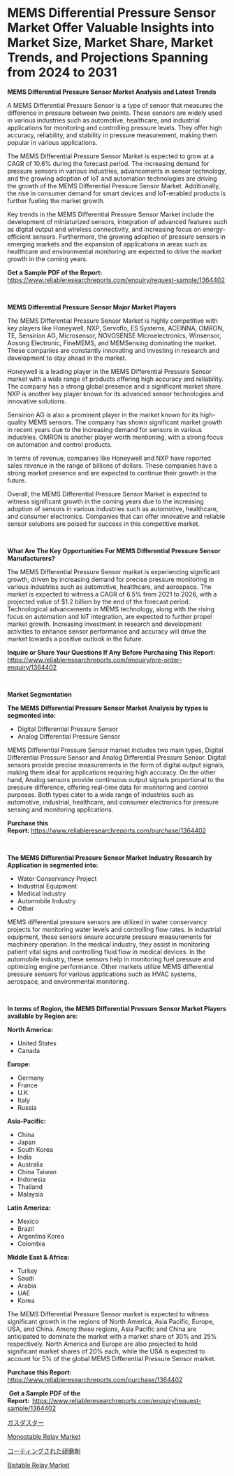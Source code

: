 <p><h1>MEMS Differential Pressure Sensor Market Offer Valuable Insights into Market Size, Market Share, Market Trends, and Projections Spanning from 2024 to 2031</h1></p><p><strong>MEMS Differential Pressure Sensor Market Analysis and Latest Trends</strong></p>
<p><p>A MEMS Differential Pressure Sensor is a type of sensor that measures the difference in pressure between two points. These sensors are widely used in various industries such as automotive, healthcare, and industrial applications for monitoring and controlling pressure levels. They offer high accuracy, reliability, and stability in pressure measurement, making them popular in various applications.</p><p>The MEMS Differential Pressure Sensor Market is expected to grow at a CAGR of 10.6% during the forecast period. The increasing demand for pressure sensors in various industries, advancements in sensor technology, and the growing adoption of IoT and automation technologies are driving the growth of the MEMS Differential Pressure Sensor Market. Additionally, the rise in consumer demand for smart devices and IoT-enabled products is further fueling the market growth.</p><p>Key trends in the MEMS Differential Pressure Sensor Market include the development of miniaturized sensors, integration of advanced features such as digital output and wireless connectivity, and increasing focus on energy-efficient sensors. Furthermore, the growing adoption of pressure sensors in emerging markets and the expansion of applications in areas such as healthcare and environmental monitoring are expected to drive the market growth in the coming years.</p></p>
<p><strong>Get a Sample PDF of the Report:&nbsp;</strong> <a href="https://www.reliableresearchreports.com/enquiry/request-sample/1364402">https://www.reliableresearchreports.com/enquiry/request-sample/1364402</a></p>
<p>&nbsp;</p>
<p><strong>MEMS Differential Pressure Sensor Major Market Players</strong></p>
<p><p>The MEMS Differential Pressure Sensor Market is highly competitive with key players like Honeywell, NXP, Servoflo, ES Systems, ACEINNA, OMRON, TE, Sensirion AG, Microsensor, NOVOSENSE Microelectronics, Winsensor, Aosong Electronic, FineMEMS, and MEMSensing dominating the market. These companies are constantly innovating and investing in research and development to stay ahead in the market.</p><p>Honeywell is a leading player in the MEMS Differential Pressure Sensor market with a wide range of products offering high accuracy and reliability. The company has a strong global presence and a significant market share. NXP is another key player known for its advanced sensor technologies and innovative solutions.</p><p>Sensirion AG is also a prominent player in the market known for its high-quality MEMS sensors. The company has shown significant market growth in recent years due to the increasing demand for sensors in various industries. OMRON is another player worth mentioning, with a strong focus on automation and control products.</p><p>In terms of revenue, companies like Honeywell and NXP have reported sales revenue in the range of billions of dollars. These companies have a strong market presence and are expected to continue their growth in the future.</p><p>Overall, the MEMS Differential Pressure Sensor Market is expected to witness significant growth in the coming years due to the increasing adoption of sensors in various industries such as automotive, healthcare, and consumer electronics. Companies that can offer innovative and reliable sensor solutions are poised for success in this competitive market.</p></p>
<p>&nbsp;</p>
<p><strong>What Are The Key Opportunities For MEMS Differential Pressure Sensor Manufacturers?</strong></p>
<p><p>The MEMS Differential Pressure Sensor market is experiencing significant growth, driven by increasing demand for precise pressure monitoring in various industries such as automotive, healthcare, and aerospace. The market is expected to witness a CAGR of 6.5% from 2021 to 2026, with a projected value of $1.2 billion by the end of the forecast period. Technological advancements in MEMS technology, along with the rising focus on automation and IoT integration, are expected to further propel market growth. Increasing investment in research and development activities to enhance sensor performance and accuracy will drive the market towards a positive outlook in the future.</p></p>
<p><strong>Inquire or Share Your Questions If Any Before Purchasing This Report:</strong> <a href="https://www.reliableresearchreports.com/enquiry/pre-order-enquiry/1364402">https://www.reliableresearchreports.com/enquiry/pre-order-enquiry/1364402</a></p>
<p>&nbsp;</p>
<p><strong>Market Segmentation</strong></p>
<p><strong>The MEMS Differential Pressure Sensor Market Analysis by types is segmented into:</strong></p>
<p><ul><li>Digital Differential Pressure Sensor</li><li>Analog Differential Pressure Sensor</li></ul></p>
<p><p>MEMS Differential Pressure Sensor market includes two main types, Digital Differential Pressure Sensor and Analog Differential Pressure Sensor. Digital sensors provide precise measurements in the form of digital output signals, making them ideal for applications requiring high accuracy. On the other hand, Analog sensors provide continuous output signals proportional to the pressure difference, offering real-time data for monitoring and control purposes. Both types cater to a wide range of industries such as automotive, industrial, healthcare, and consumer electronics for pressure sensing and monitoring applications.</p></p>
<p><strong>Purchase this Report:&nbsp;</strong><a href="https://www.reliableresearchreports.com/purchase/1364402">https://www.reliableresearchreports.com/purchase/1364402</a></p>
<p>&nbsp;</p>
<p><strong>The MEMS Differential Pressure Sensor Market Industry Research by Application is segmented into:</strong></p>
<p><ul><li>Water Conservancy Project</li><li>Industrial Equipment</li><li>Medical Industry</li><li>Automobile Industry</li><li>Other</li></ul></p>
<p><p>MEMS differential pressure sensors are utilized in water conservancy projects for monitoring water levels and controlling flow rates. In industrial equipment, these sensors ensure accurate pressure measurements for machinery operation. In the medical industry, they assist in monitoring patient vital signs and controlling fluid flow in medical devices. In the automobile industry, these sensors help in monitoring fuel pressure and optimizing engine performance. Other markets utilize MEMS differential pressure sensors for various applications such as HVAC systems, aerospace, and environmental monitoring.</p></p>
<p>&nbsp;</p>
<p><strong>In terms of Region, the MEMS Differential Pressure Sensor Market Players available by Region are:</strong></p>
<p>
    <p> <strong> North America: </strong>
        <ul>
            <li>United States</li>
            <li>Canada</li>
        </ul>
        </p> 
    <p> <strong> Europe: </strong>
        <ul>
            <li>Germany</li>
            <li>France</li>
            <li>U.K.</li>
            <li>Italy</li>
            <li>Russia</li>
        </ul>
        </p> 
    <p> <strong> Asia-Pacific: </strong>
        <ul>
            <li>China</li>
            <li>Japan</li>
            <li>South Korea</li>
            <li>India</li>
            <li>Australia</li>
            <li>China Taiwan</li>
            <li>Indonesia</li>
            <li>Thailand</li>
            <li>Malaysia</li>
        </ul>
        </p> 
    <p> <strong> Latin America: </strong>
        <ul>
            <li>Mexico</li>
            <li>Brazil</li>
            <li>Argentina Korea</li>
            <li>Colombia</li>
        </ul>
        </p> 
    <p> <strong> Middle East & Africa: </strong>
        <ul>
            <li>Turkey</li>
            <li>Saudi</li>
            <li>Arabia</li>
            <li>UAE</li>
            <li>Korea</li>
        </ul>
    </p>
    </p>
<p><p>The MEMS Differential Pressure Sensor market is expected to witness significant growth in the regions of North America, Asia Pacific, Europe, USA, and China. Among these regions, Asia Pacific and China are anticipated to dominate the market with a market share of 30% and 25% respectively. North America and Europe are also projected to hold significant market shares of 20% each, while the USA is expected to account for 5% of the global MEMS Differential Pressure Sensor market.</p></p>
<p><strong>Purchase this Report: </strong><a href="https://www.reliableresearchreports.com/purchase/1364402">https://www.reliableresearchreports.com/purchase/1364402</a></p>
<p>&nbsp;<strong>Get a Sample PDF of the Report:&nbsp;&nbsp;</strong><a href="https://www.reliableresearchreports.com/enquiry/request-sample/1364402">https://www.reliableresearchreports.com/enquiry/request-sample/1364402</a></p>
<p><strong></strong></p>
<p><p><a href="https://github.com/KaydenJohns1964/Market-Research-Report-List-1/blob/main/452833210473.md">ガスダスター</a></p><p><a href="https://github.com/Hazelklievgspy6vdcsmu106w/Market-Research-Report-List-1/blob/main/monostable-relay-market.md">Monostable Relay Market</a></p><p><a href="https://github.com/marbadji/Market-Research-Report-List-1/blob/main/893590810472.md">コーティングされた研磨剤</a></p><p><a href="https://github.com/ChiragRp1/Market-Research-Report-List-3/blob/main/bistable-relay-market.md">Bistable Relay Market</a></p></p>
